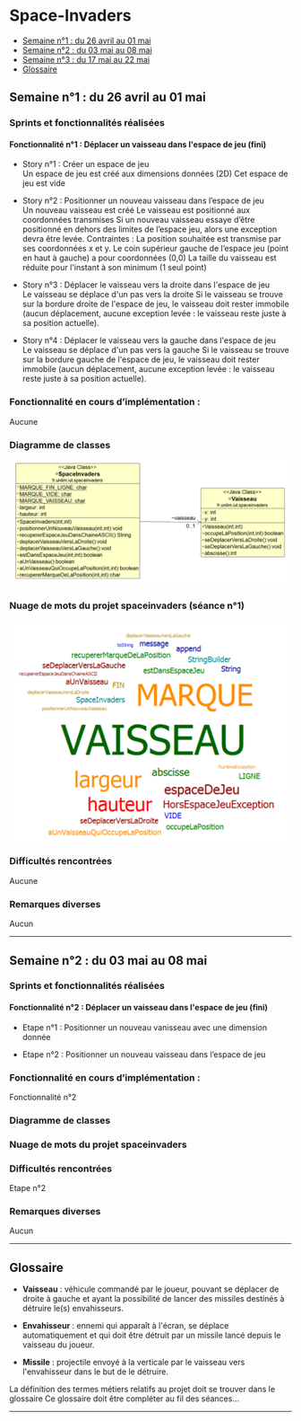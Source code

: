 # Space-Invaders

- [Semaine n°1 : du 26 avril au 01 mai](#semaine1)  
- [Semaine n°2 : du 03 mai au 08 mai](#semaine2)
- [Semaine n°3 : du 17 mai au 22 mai](#semaine3)
- [Glossaire](#glossaire)



## Semaine n°1 : du 26 avril au 01 mai <a id="semaine1"></a>


### Sprints et fonctionnalités réalisées 

#### Fonctionnalité n°1 : Déplacer un vaisseau dans l'espace de jeu (fini)

- Story n°1 : Créer un espace de jeu  
Un espace de jeu est créé aux dimensions données (2D) 
Cet espace de jeu est vide

- Story n°2 : Positionner un nouveau vaisseau dans l’espace de jeu  
Un nouveau vaisseau est créé
Le vaisseau est positionné aux coordonnées transmises
Si un nouveau vaisseau essaye d’être positionné en dehors des limites de l’espace jeu, alors une exception devra être levée.
 Contraintes :
La position souhaitée est transmise par ses coordonnées x et y.
Le coin supérieur gauche de l’espace jeu (point en haut à gauche) a pour coordonnées (0,0)
La taille du vaisseau est réduite pour l'instant à son minimum (1 seul point)    

- Story n°3 : Déplacer le vaisseau vers la droite dans l'espace de jeu  
Le vaisseau se déplace d'un pas vers la droite 
Si le vaisseau se trouve sur la bordure droite de l'espace de jeu, le vaisseau doit rester immobile (aucun déplacement, aucune exception levée : le vaisseau reste juste à sa position actuelle).


- Story n°4 : Déplacer le vaisseau vers la gauche dans l'espace de jeu  
Le vaisseau se déplace d'un pas vers la gauche 
Si le vaisseau se trouve sur la bordure gauche de l'espace de jeu, le vaisseau doit rester immobile (aucun déplacement, aucune exception levée : le vaisseau reste juste à sa position actuelle).

### Fonctionnalité en cours d’implémentation : 
Aucune


### Diagramme de classes 

![Diagrammes de classes de la semaine 1](DiagrammeClasses_Semaine1.png)

### Nuage de mots du projet spaceinvaders (séance n°1)  

 
![Nuage de mots de la semaine 1](NuageMots_Semaine1.png)


### Difficultés rencontrées 
Aucune

### Remarques diverses
Aucun

-------------

## Semaine n°2 : du 03 mai au 08 mai <a id="semaine2"></a>


### Sprints et fonctionnalités réalisées 

#### Fonctionnalité n°2 : Déplacer un vaisseau dans l'espace de jeu (fini)

- Etape n°1 : Positionner un nouveau vanisseau avec une dimension donnée 

- Etape n°2 : Positionner un nouveau vaisseau dans l’espace de jeu     


### Fonctionnalité en cours d’implémentation : 
Fonctionnalité n°2


### Diagramme de classes 



### Nuage de mots du projet spaceinvaders

 



### Difficultés rencontrées 
Etape n°2

### Remarques diverses
Aucun

-------------


## Glossaire <a id="glossaire"></a>

* **Vaisseau** :  véhicule commandé par le joueur, pouvant se déplacer de droite à gauche et ayant la possibilité de lancer des missiles destinés à détruire le(s) envahisseurs.

* **Envahisseur**  :  ennemi qui apparaît à l'écran, se déplace automatiquement et qui doit être détruit par un missile lancé depuis le vaisseau du joueur.


* **Missile** :  projectile envoyé à la verticale par le vaisseau vers l'envahisseur dans le but de le détruire.

La définition des termes métiers relatifs au projet doit se trouver dans le glossaire 
Ce glossaire doit être compléter au fil des séances...

------------- 
